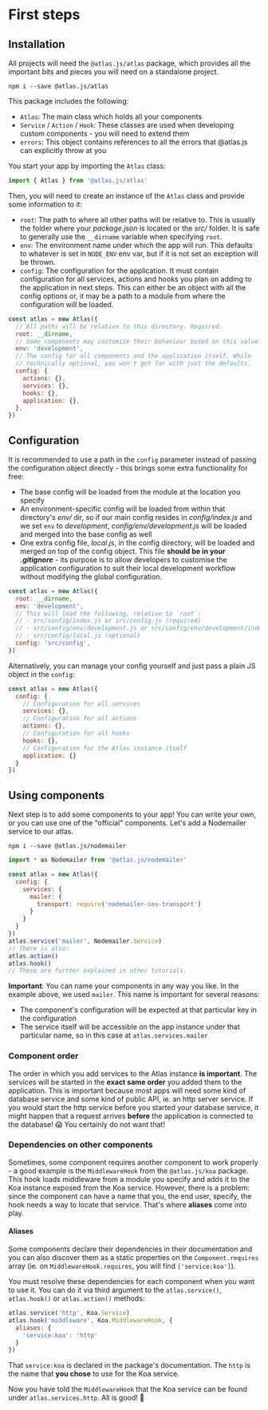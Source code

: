 # First steps

## Installation

All projects will need the `@atlas.js/atlas` package, which provides all the important bits and pieces you will need on a standalone project.

`npm i --save @atlas.js/atlas`

This package includes the following:

- `Atlas`: The main class which holds all your components
- `Service` / `Action` / `Hook`: These classes are used when developing custom components - you will need to extend them
- `errors`: This object contains references to all the errors that @atlas.js can explicitly throw at you

You start your app by importing the `Atlas` class:

```js
import { Atlas } from '@atlas.js/atlas'
```

Then, you will need to create an instance of the `Atlas` class and provide some information to it:

- `root`: The path to where all other paths will be relative to. This is usually the folder where your *package.json* is located or the *src/* folder. It is safe to generally use the `__dirname` variable when specifying `root`.
- `env`: The environment name under which the app will run. This defaults to whatever is set in `NODE_ENV` env var, but if it is not set an exception will be thrown.
- `config`: The configuration for the application. It must contain configuration for all services, actions and hooks you plan on adding to the application in next steps. This can either be an object with all the config options or, it may be a path to a module from where the configuration will be loaded.

```js
const atlas = new Atlas({
  // All paths will be relative to this directory. Required.
  root: __dirname,
  // Some components may customise their behaviour based on this value. If you always set NODE_ENV, you do not need to provide a value here
  env: 'development',
  // The config for all components and the application itself. While
  // technically optional, you won't get far with just the defaults.
  config: {
    actions: {},
    services: {},
    hooks: {},
    application: {},
  },
})
```

## Configuration

It is recommended to use a path in the `config` parameter instead of passing the configuration object directly - this brings some extra functionality for free:

- The base config will be loaded from the module at the location you specify
- An environment-specific config will be loaded from within that directory's *env/* dir, so if our main config resides in *config/index.js* and we set `env` to *development*, *config/env/development.js* will be loaded and merged into the base config as well
- One extra config file, *local.js*, in the config directory, will be loaded and merged on top of the config object. This file **should be in your _.gitignore_** - its purpose is to allow developers to customise the application configuration to suit their local development workflow without modifying the global configuration.

```js
const atlas = new Atlas({
  root: __dirname,
  env: 'development',
  // This will load the following, relative to `root`:
  // - src/config/index.js or src/config.js (required)
  // - src/config/env/development.js or src/config/env/development/index.js (optional)
  // - src/config/local.js (optional)
  config: 'src/config',
})
```

Alternatively, you can manage your config yourself and just pass a plain JS object in the `config`:

```js
const atlas = new Atlas({
  config: {
    // Configuration for all services
    services: {},
    // Configuration for all actions
    actions: {},
    // Configuration for all hooks
    hooks: {},
    // Configuration for the Atlas instance itself
    application: {}
  }
})
```

## Using components

Next step is to add some components to your app! You can write your own, or you can use one of the "official" components. Let's add a Nodemailer service to our atlas.

`npm i --save @atlas.js/nodemailer`

```js
import * as Nodemailer from '@atlas.js/nodemailer'

const atlas = new Atlas({
  config: {
    services: {
      mailer: {
        transport: require('nodemailer-ses-transport')
      }
    }
  }
})
atlas.service('mailer', Nodemailer.Service)
// There is also:
atlas.action()
atlas.hook()
// These are further explained in other tutorials.
```

**Important**: You can name your components in any way you like. In the example above, we used `mailer`. This name is important for several reasons:

- The component's configuration will be expected at that particular key in the configuration
- The service itself will be accessible on the app instance under that particular name, so in this case at `atlas.services.mailer`

### Component order

The order in which you add services to the Atlas instance **is important**. The services will be started in the **exact same order** you added them to the application. This is important because most apps will need some kind of database service and some kind of public API, ie. an http server service. If you would start the http service before you started your database service, it might happen that a request arrives **before** the application is connected to the database! 😱 You certainly do not want that!

### Dependencies on other components

Sometimes, some component requires another component to work properly - a good example is the `MiddlewareHook` from the `@atlas.js/koa` package. This hook loads middleware from a module you specify and adds it to the Koa instance exposed from the Koa service. However, there is a problem: since the component can have a name that you, the end user, specify, the hook needs a way to locate that service. That's where **aliases** come into play.

#### Aliases

Some components declare their dependencies in their documentation and you can also discover them as a static properties on the `Component.requires` array (ie. on `MiddlewareHook.requires`, you will find `['service:koa']`).

You must resolve these dependencies for each component when you want to use it. You can do it via third argument to the `atlas.service()`, `atlas.hook()` or `atlas.action()` methods:

```js
atlas.service('http', Koa.Service)
atlas.hook('middleware', Koa.MiddlewareHook, {
  aliases: {
    'service:koa': 'http'
  }
})
```

That `service:koa` is declared in the package's documentation. The `http` is the name that **you chose** to use for the Koa service.

Now you have told the `MiddlewareHook` that the Koa service can be found under `atlas.services.http`. All is good! 🎉
